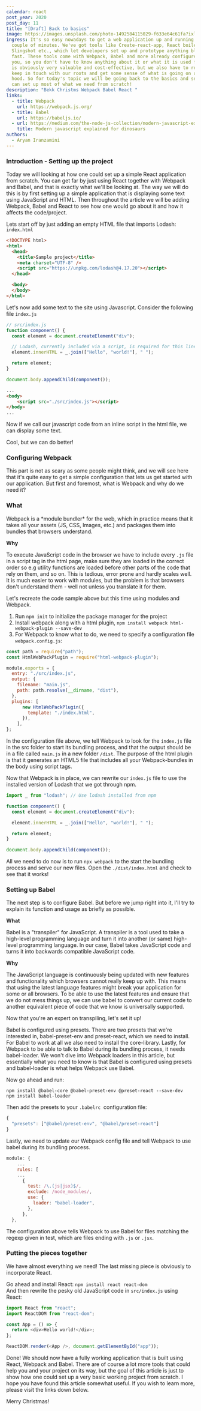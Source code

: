 ```yaml
---
calendar: react
post_year: 2020
post_day: 11
title: "[Draft] Back to basics"
image: https://images.unsplash.com/photo-1492584115029-f633e64c61fa?ixlib=rb-1.2.1&ixid=MXwxMjA3fDB8MHxwaG90by1wYWdlfHx8fGVufDB8fHw%3D&auto=format&fit=crop&w=2167&q=80
ingress: It's so easy nowadays to get a web application up and running in just a
  couple of minutes. We've got tools like Create-react-app, React boilerplate,
  Slingshot etc., which let developers set up and prototype anything blazing
  fast. These tools come with Webpack, Babel and more already configured for
  you, so you don't have to know anything about it or what it is used for.  This
  is obviously very valuable and cost-effective, but we also have to remember to
  keep in touch with our roots and get some sense of what is going on under the
  hood. So for today's topic we will be going back to the basics and see how we
  can set up most of what we need from scratch!
description: "Bekk Christms Webpack Babel React "
links:
  - title: Webpack
    url: https://webpack.js.org/
  - title: Babel
    url: https://babeljs.io/
  - url: https://medium.com/the-node-js-collection/modern-javascript-explained-for-dinosaurs-f695e9747b70
    title: Modern javascript explained for dinosaurs
authors:
  - Aryan Iranzamini
---
```



### Introduction - Setting up the project

Today we will looking at how one could set up a simple React application from scratch. You can get far by just using React together with Webpack and Babel, and that is exactly what we'll be looking at. The way we will do this is by first setting up a simple application that is displaying some text using JavaScript and HTML. Then throughout the article we will be adding Webpack, Babel and React to see how one would go about it and how it affects the code/project.

Lets start off by just adding an empty HTML file that imports Lodash:\
`index.html` 

```html
<!DOCTYPE html>
<html>
  <head>
    <title>Sample project</title>
    <meta charset="UTF-8" />
    <script src="https://unpkg.com/lodash@4.17.20"></script>
  </head>

  <body>
  </body>
</html>
```

Let's now add some text to the site using Javascript. Consider the following file `index.js`

```javascript
// src/index.js
function component() {
  const element = document.createElement("div");

  // Lodash, currently included via a script, is required for this line to work
  element.innerHTML = _.join(["Hello", "world!"], " ");

  return element;
}

document.body.appendChild(component());
```

```html
...
<body>
    <script src="./src/index.js"></script>
</body>
...
```

Now if we call our javascript code from an inline script in the html file, we can display some text.

Cool, but we can do better!

### Configuring Webpack

This part is not as scary as some people might think, and we will see here that it's quite easy to get a simple configuration that lets us get started with our application. But first and foremost, what is Webpack and why do we need it?

### What

Webpack is a \*module bundler\* for the web, which in practice means that it takes all your assets (JS, CSS, Images, etc.) and packages them into bundles that browsers understand.

**Why**

To execute JavaScript code in the browser we have to include every `.js` file in a script tag in the html page, make sure they are loaded in the correct order so e.g utility functions are loaded before other parts of the code that rely on them, and so on. This is tedious, error prone and hardly scales well. It is much easier to work with modules, but the problem is that browsers don't understand them - well not unless you translate it for them.

Let's recreate the code sample above but this time using modules and Webpack.

1. Run `npm init` to initialize the package manager for the project
2. Install webpack along with a html plugin, `npm install webpack html-webpack-plugin --save-dev`
3. For Webpack to know what to do, we need to specify a configuration file `webpack.config.js`:

```javascript
const path = require("path");
const HtmlWebPackPlugin = require("html-webpack-plugin");

module.exports = {
  entry: "./src/index.js",
  output: {
    filename: "main.js",
    path: path.resolve(__dirname, "dist"),
  },
  plugins: [
      new HtmlWebPackPlugin({
        template: "./index.html",
      }),
    ],
};
```

In the configuration file above, we tell Webpack to look for the `index.js` file in the src folder to start its bundling process, and that the output should be in a file called `main.js` in a new folder `/dist`. The purpose of the html plugin is that it generates an HTML5 file that includes all your Webpack-bundles in the body using script tags.

Now that Webpack is in place, we can rewrite our `index.js` file to use the installed version of Lodash that we got through npm.

```javascript
import _ from "lodash"; // Use lodash installed from npm

function component() {
  const element = document.createElement("div");

  element.innerHTML = _.join(["Hello", "world!"], " ");

  return element;
}

document.body.appendChild(component());
```

All we need to do now is to run `npx webpack` to the start the bundling process and serve our new files. Open the `./dist/index.html` and check to see that it works!

### Setting up Babel

The next step is to configure Babel. But before we jump right into it, I'll try to explain its function and usage as briefly as possible.

**What**

Babel is a "transpiler" for JavaScript. A transpiler is a tool used to take a high-level programming language and turn it into another (or same) high-level programming language. In our case, Babel takes JavaScript code and turns it into backwards compatible JavaScript code.

**Why**

The JavaScript language is continuously being updated with new features and functionality which browsers cannot really keep up with. This means that using the latest language features might break your application for some or all browsers. To be able to use the latest features and ensure that we do not mess things up, we can use babel to convert our current code to another equivalent piece of code that we know is universally supported.

Now that you're an expert on transpiling, let's set it up!

Babel is configured using presets. There are two presets that we're interested in, babel-preset-env and preset-react, which we need to install. For Babel to work at all we also need to install the core-library. Lastly, for Webpack to be able to talk to Babel during its bundling process, it needs babel-loader. We won't dive into Webpack loaders in this article, but essentially what you need to know is that Babel is configured using presets and babel-loader is what helps Webpack use Babel.

Now go ahead and run:

`npm install @babel-core @babel-preset-env @preset-react --save-dev`\
`npm install babel-loader`

Then add the presets to your `.babelrc`  configuration file:

```javascript
{
  "presets": ["@babel/preset-env", "@babel/preset-react"]
}
```

Lastly, we need to update our Webpack config file and tell Webpack to use babel during its bundling process.

```javascript
module: {
    ...
    rules: [
    ...
      {
        test: /\.(js|jsx)$/,
        exclude: /node_modules/,
        use: {
          loader: "babel-loader",
        },
      },
  },
```

The configuration above tells Webpack to use Babel for files matching the regexp given in test, which are files ending with `.js` or `.jsx`.

### Putting the pieces together

We have almost everything we need! The last missing piece is obviously to incorporate React.

Go ahead and install React: `npm install react react-dom`\
And then rewrite the pesky old JavaScript code in `src/index.js` using React:

```javascript
import React from "react";
import ReactDOM from "react-dom";

const App = () => {
  return <div>Hello world!</div>;
};

ReactDOM.render(<App />, document.getElementById("app"));
```

Done! We should now have a fully working application that is built using React, Webpack and Babel. There are of course a lot more tools that could help you and your project on its way, but the goal of this article is just to show how one could set up a very basic working project from scratch. I hope you have found this article somewhat useful. If you wish to learn more, please visit the links down below.

Merry Christmas!